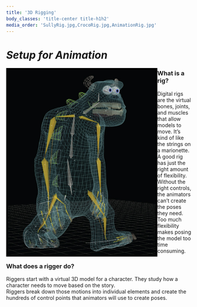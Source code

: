 ```yaml
---
title: '3D Rigging'
body_classes: 'title-center title-h1h2'
media_order: 'SullyRig.jpg,CrocoRig.jpg,AnimationRig.jpg'
---
```


# *Setup for Animation*

<img align="left" width="400" height="500" src="SullyRig.jpg" style="border:5px solid black">

### What is a rig?
Digital rigs are the virtual bones, joints, and muscles that allow models to move. It’s kind of like the strings on a marionette.  
A good rig has just the right amount of flexibility. Without the right controls, the animators can’t create the poses they need.  
Too much flexibility makes posing the model too time consuming.  

### What does a rigger do?
Riggers start with a virtual 3D model for a character. They study how a character needs to move based on the story.  
Riggers break down those motions into individual elements and create the hundreds of control points that animators will use to create poses.  